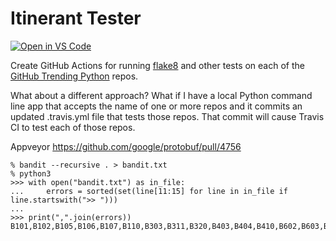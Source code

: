 # Itinerant Tester

[![Open in VS Code](https://open.vscode.dev/badges/open-in-vscode.svg)](https://open.vscode.dev/cclauss/itinerant-tester)

Create GitHub Actions for running [flake8](http://flake8.pycqa.org/en/latest/) and other tests on each of the [GitHub Trending Python](https://github.com/trending?l=python) repos.

What about a different approach?  What if I have a local Python command line app that accepts the name of one or more repos and it commits an updated .travis.yml file that tests those repos.  That commit will cause Travis CI to test each of those repos.

Appveyor https://github.com/google/protobuf/pull/4756

```
% bandit --recursive . > bandit.txt
% python3
>>> with open("bandit.txt") as in_file:
...     errors = sorted(set(line[11:15] for line in in_file if line.startswith(">> ")))
...
>>> print(",".join(errors))
B101,B102,B105,B106,B107,B110,B303,B311,B320,B403,B404,B410,B602,B603,B604,B607,B608,B701
```
